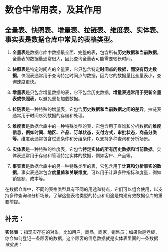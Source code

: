 # 数仓中常用表，及其作用

## 全量表、快照表、增量表、拉链表、维度表、实体表、事实表是数据仓库中常见的表格类型。

1. **全量表**是数据仓库中数据最全面、完整的表，包含所有**历史数据和当前数据**。全量表的数据量通常很大，因此查询全量表可能需要较长时间。

2. **快照表**是特定时间点的全量表，它只包含特定**时间点的数据，而没有历史数据**。快照表通常用于查询特定时间点的数据，因为它的数据量比全量表小，查询速度更快。

3. **增量表**是只包含增量数据的表，它不包含历史数据。**增量表通常用于更新全量表或快照表**，以避免重复加载数据。

4. **拉链表**是一种特殊的增量表，它包含**历史数据和当前数据之间的差异**。拉链表通常用于时间序列数据的存储和处理。

5. **维度表**是数据仓库中的一种特殊类型的表，它包含用于查询和分析数据的**维度信息，例如时间、地区、产品、订单状态，支付方式，审批状态，商品分类等**。维度表通常包含过滤条件和分组条件，以支持多种查询和分析场景。

6. **实体表**是一种特殊的维度表，它包含**特定实体的所有历史数据和当前数据**。实体表通常用于存储和管理特定实体的数据，例如客户、产品等。

7. **事实表**是数据仓库中的另一种特殊类型的表，它包含用于**计算和分析事实的数据**。事实表通常包含**度量值和关联维度**，可以用于计算多种指标和度量，例如销售额、成本等。

在数据仓库中，不同的表格类型具有不同的用途和特点，它们可以组合使用，以支持多种查询和分析场景。了解这些表格类型的特点和用途是构建有效数据仓库的重要前提。

## 补充：
**实体表** ：指现实存在的对象，比如用户，商品，商家，销售员；如果你是老板，你会如何登记一条顾客的数据，这个顾客的信息数据就是实体表里面的一条数据
*维度表*：

